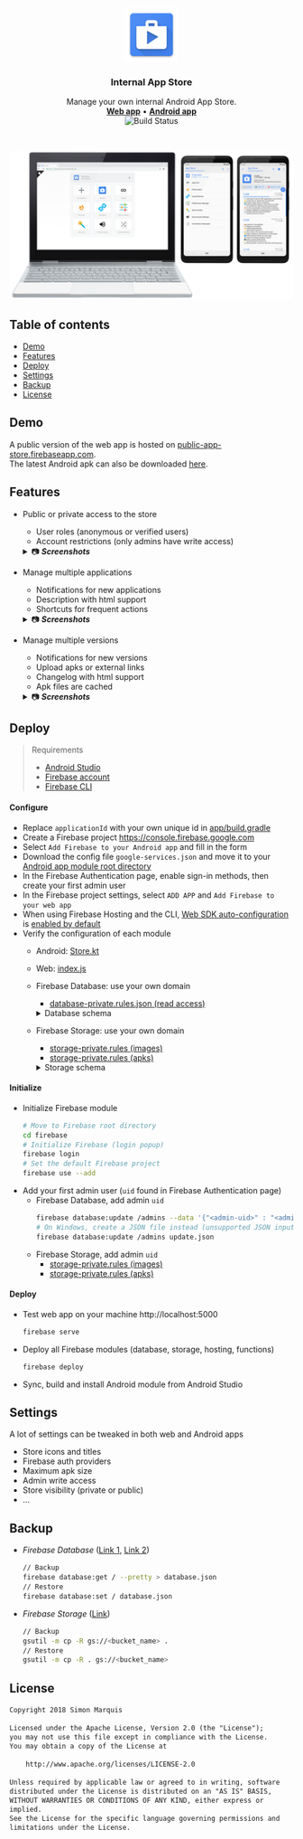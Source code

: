 <div align="center">
  <img src="art/ic_launcher_web.png" alt="" width="96px" height="96px">
</div>
<h3 align="center">Internal App Store</h3>
<p align="center">
  Manage your own internal Android App Store.<br>
  <a href="https://public-app-store.firebaseapp.com/"><strong>Web app</strong></a> • <a href="https://github.com/SimonMarquis/InternalAppStore/releases"><strong>Android app</strong></a><br>
  <img src="https://travis-ci.com/SimonMarquis/InternalAppStore.svg?branch=master" alt="Build Status">
</p>

<br>

![App Store](art/header.png)

## Table of contents

<!-- MarkdownTOC levels="2" -->

- [Demo](#demo)
- [Features](#features)
- [Deploy](#deploy)
- [Settings](#settings)
- [Backup](#backup)
- [License](#license)

<!-- /MarkdownTOC -->

## Demo

A public version of the web app is hosted on [public-app-store.firebaseapp.com](https://public-app-store.firebaseapp.com/).  
The latest Android apk can also be downloaded [here](https://github.com/SimonMarquis/InternalAppStore/releases).

## Features

- Public or private access to the store
  - User roles (anonymous or verified users)
  - Account restrictions (only admins have write access)
  <details>
  <summary>📷 <b><i>Screenshots</i></b></summary>

  | Web | Android |
  |:---:|:---:|
  | <img src="art/web_sign_in.png" width="500px" title="Login"> | <img src="art/android_sign_in.png" width="300px" title="Login"> |

  </details>
- Manage multiple applications
  + Notifications for new applications
  + Description with html support
  + Shortcuts for frequent actions
  <details>
  <summary>📷 <b><i>Screenshots</i></b></summary>

  | Web | Android |
  |:---:|:---:|
  | <img src="art/web_applications_add.png" title="Add application"> |  |
  | <img src="art/web_applications_edit.png" title="Edit application"> |  |
  | <img src="art/web_applications_admin.png" width="500px" title="List of applications"> | <img src="art/android_applications.png" width="300px" title="List of applications"> |

  </details>
- Manage multiple versions
  + Notifications for new versions
  + Upload apks or external links
  + Changelog with html support
  + Apk files are cached
  <details>
  <summary>📷 <b><i>Screenshots</i></b></summary>

  | Web | Android |
  |:---:|:---:|
  | <img src="art/web_versions_add.png" width="500px" title="Add version"> |  |
  | <img src="art/web_versions.png" width="500px" title="List of versions"> | <img src="art/android_versions_downloading.png" width="300px" title="List of versions"> |

  </details>

## Deploy

> Requirements
> - [Android Studio](https://developer.android.com/studio/)
> - [Firebase account](https://console.firebase.google.com)
> - [Firebase CLI](https://github.com/firebase/firebase-tools)

#### Configure

- Replace `applicationId` with your own unique id in [app/build.gradle](app/build.gradle#L15)
- Create a Firebase project https://console.firebase.google.com
- Select `Add Firebase to your Android app` and fill in the form
- Download the config file `google-services.json` and move it to your [Android app module root directory](app/)
- In the Firebase Authentication page, enable sign-in methods, then create your first admin user
- In the Firebase project settings, select `ADD APP` and `Add Firebase to your web app`
- When using Firebase Hosting and the CLI, [Web SDK auto-configuration](https://firebase.googleblog.com/2017/04/easier-configuration-for-firebase-on-web.html) is [enabled by default](https://github.com/SimonMarquis/InternalAppStore/commit/2b94dd0e7e1614a06a3126f57e2fb69cfeeab257)
- Verify the configuration of each module
  + Android: [Store.kt](app/src/main/java/fr/smarquis/appstore/Store.kt#L18-L30)
  + Web: [index.js](firebase/hosting/index.js#L5-L23)
  + Firebase Database: use your own domain
    * [database-private.rules.json (read access)](firebase/database/database-private.rules.json#L19-L20)
    <details>
    <summary>Database schema</summary>

    ```
    ├──admins
    │   └──{$uid}
    ├──store
    │   ├──applications
    │   │   └──{$application_id}
    │   │       ├──name
    │   │       ├──packageName
    │   │       ├──description
    │   │       ├──image
    │   │       ├──link_{#}
    │   │       │   ├──name
    │   │       │   └──uri
    │   │       └──silent
    │   └──versions
    │       └──{$application_id}
    │           └──{$version_id}
    │               ├──name
    │               ├──description
    │               ├──timestamp
    │               ├──apkRef
    │               ├──apkGeneration
    │               ├──apkUrl
    │               ├──silent
    │               ├──downloads
    │               └──installs
    └──analytics
        ├──downloads
        │   └──{$application_id}
        │       └──{$version_id}
        │           └──{$uid}
        └──installs
            └──{$application_id}
                └──{$version_id}
                    └──{$uid}
    ```

    </details>
  + Firebase Storage: use your own domain
    * [storage-private.rules (images)](firebase/storage/storage-private.rules#L6-L7)
    * [storage-private.rules (apks)](firebase/storage/storage-private.rules#L21-L22)
    <details>
    <summary>Storage schema</summary>

    ```
    └──applications
        └──{$applicationUid}
            │──image
            └──versions
                └──{$versionUid}.apk
    ```

    </details>

#### Initialize

- Initialize Firebase module
  ```bash
  # Move to Firebase root directory
  cd firebase
  # Initialize Firebase (login popup)
  firebase login
  # Set the default Firebase project
  firebase use --add
  ```
- Add your first admin user (`uid` found in Firebase Authentication page)
  + Firebase Database, add admin `uid`
    ```bash
    firebase database:update /admins --data '{"<admin-uid>" : "<admin-email>"}'
    # On Windows, create a JSON file instead (unsupported JSON input)
    firebase database:update /admins update.json
    ```
  + Firebase Storage, add admin `uid`
    * [storage-private.rules (images)](firebase/storage/storage-private.rules#L8-L9)
    * [storage-private.rules (apks)](firebase/storage/storage-private.rules#L23-L24)

#### Deploy

- Test web app on your machine http://localhost:5000
  ```bash
  firebase serve
  ```
- Deploy all Firebase modules (database, storage, hosting, functions)
  ```bash
  firebase deploy
  ```
- Sync, build and install Android module from Android Studio

## Settings

A lot of settings can be tweaked in both web and Android apps
- Store icons and titles
- Firebase auth providers
- Maximum apk size
- Admin write access
- Store visibility (private or public)
- …

## Backup

- *Firebase Database* ([Link 1](https://firebase.googleblog.com/2017/12/read-and-write-your-realtime-database.html), [Link 2](https://firebase.google.com/docs/database/backups))
  ```bash
  // Backup
  firebase database:get / --pretty > database.json
  // Restore
  firebase database:set / database.json
  ```
- *Firebase Storage* ([Link](https://stackoverflow.com/questions/46369844/is-it-a-way-to-backup-data-in-firebase-storage))
  ```bash
  // Backup
  gsutil -m cp -R gs://<bucket_name> .
  // Restore
  gsutil -m cp -R . gs://<bucket_name>
  ```

## License

```
Copyright 2018 Simon Marquis

Licensed under the Apache License, Version 2.0 (the "License");
you may not use this file except in compliance with the License.
You may obtain a copy of the License at

    http://www.apache.org/licenses/LICENSE-2.0

Unless required by applicable law or agreed to in writing, software
distributed under the License is distributed on an "AS IS" BASIS,
WITHOUT WARRANTIES OR CONDITIONS OF ANY KIND, either express or implied.
See the License for the specific language governing permissions and
limitations under the License.
```
